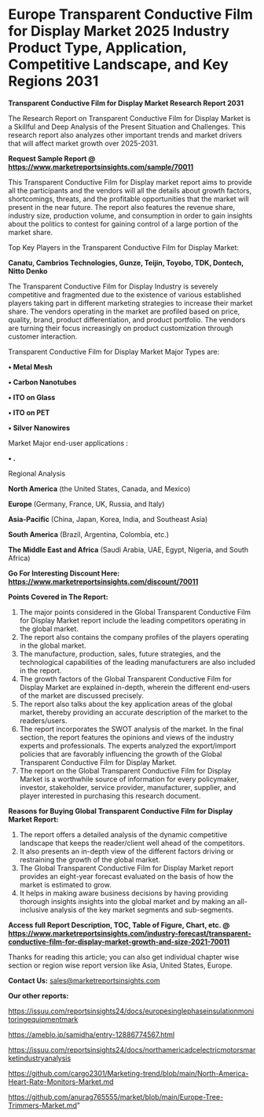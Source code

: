 # Europe Transparent Conductive Film for Display Market 2025 Industry Product Type, Application, Competitive Landscape, and Key Regions 2031

<strong>Transparent Conductive Film for Display Market Research Report 2031</strong>

The Research Report on Transparent Conductive Film for Display Market is a Skillful and Deep Analysis of the Present Situation and Challenges. This research report also analyzes other important trends and market drivers that will affect market growth over 2025-2031.

<strong>Request Sample Report @ <a href=https://www.marketreportsinsights.com/sample/70011>https://www.marketreportsinsights.com/sample/70011</a></strong>

This Transparent Conductive Film for Display market report aims to provide all the participants and the vendors will all the details about growth factors, shortcomings, threats, and the profitable opportunities that the market will present in the near future. The report also features the revenue share, industry size, production volume, and consumption in order to gain insights about the politics to contest for gaining control of a large portion of the market share.

Top Key Players in the Transparent Conductive Film for Display Market:

<strong>Canatu, Cambrios Technologies, Gunze, Teijin, Toyobo, TDK, Dontech, Nitto Denko</strong>

The Transparent Conductive Film for Display Industry is severely competitive and fragmented due to the existence of various established players taking part in different marketing strategies to increase their market share. The vendors operating in the market are profiled based on price, quality, brand, product differentiation, and product portfolio. The vendors are turning their focus increasingly on product customization through customer interaction.

Transparent Conductive Film for Display Market Major Types are:

<strong>• Metal Mesh

• Carbon Nanotubes

• ITO on Glass

• ITO on PET

• Silver Nanowires</strong>

Market Major end-user applications :

<strong>• .</strong>

Regional Analysis

</u><strong><b>North America</b></strong> (the United States, Canada, and Mexico)

<strong><b>Europe </b></strong>(Germany, France, UK, Russia, and Italy)

<strong><b>Asia-Pacific</b></strong> (China, Japan, Korea, India, and Southeast Asia)

<strong><b>South America</b></strong> (Brazil, Argentina, Colombia, etc.)

<strong><b>The Middle East and Africa</b></strong> (Saudi Arabia, UAE, Egypt, Nigeria, and South Africa)

<strong>Go For Interesting Discount Here: <a href=https://www.marketreportsinsights.com/discount/70011>https://www.marketreportsinsights.com/discount/70011</a></strong>

<strong>Points Covered in The Report:</strong>
<ol>
  <li>The major points considered in the Global Transparent Conductive Film for Display Market report include the leading competitors operating in the global market.</li>
  <li>The report also contains the company profiles of the players operating in the global market.</li>
  <li>The manufacture, production, sales, future strategies, and the technological capabilities of the leading manufacturers are also included in the report.</li>
  <li>The growth factors of the Global Transparent Conductive Film for Display Market are explained in-depth, wherein the different end-users of the market are discussed precisely.</li>
  <li>The report also talks about the key application areas of the global market, thereby providing an accurate description of the market to the readers/users.</li>
  <li>The report incorporates the SWOT analysis of the market. In the final section, the report features the opinions and views of the industry experts and professionals. The experts analyzed the export/import policies that are favorably influencing the growth of the Global Transparent Conductive Film for Display Market.</li>
  <li>The report on the Global Transparent Conductive Film for Display Market is a worthwhile source of information for every policymaker, investor, stakeholder, service provider, manufacturer, supplier, and player interested in purchasing this research document.</li>
</ol>
<strong>Reasons for Buying Global Transparent Conductive Film for Display Market Report:</strong>

<ol>
  <li>The report offers a detailed analysis of the dynamic competitive landscape that keeps the reader/client well ahead of the competitors.</li>
  <li>It also presents an in-depth view of the different factors driving or restraining the growth of the global market.</li>
  <li>The Global Transparent Conductive Film for Display Market report provides an eight-year forecast evaluated on the basis of how the market is estimated to grow.</li>
  <li>It helps in making aware business decisions by having providing thorough insights insights into the global market and by making an all-inclusive analysis of the key market segments and sub-segments.</li>
</ol>
<strong>Access full Report Description, TOC, Table of Figure, Chart, etc. @ <a href=https://www.marketreportsinsights.com/industry-forecast/transparent-conductive-film-for-display-market-growth-and-size-2021-70011>https://www.marketreportsinsights.com/industry-forecast/transparent-conductive-film-for-display-market-growth-and-size-2021-70011</a></strong>


Thanks for reading this article; you can also get individual chapter wise section or region wise report version like Asia, United States, Europe.

<strong>Contact Us:</strong>
sales@marketreportsinsights.com

<strong>Our other reports:</strong>

<a href=https://issuu.com/reportsinsights24/docs/europesinglephaseinsulationmonitoringequipmentmark>https://issuu.com/reportsinsights24/docs/europesinglephaseinsulationmonitoringequipmentmark</a>

<a href=https://ameblo.jp/samidha/entry-12886774567.html>https://ameblo.jp/samidha/entry-12886774567.html</a>

<a href=https://issuu.com/reportsinsights24/docs/northamericadcelectricmotorsmarketindustryanalysis>https://issuu.com/reportsinsights24/docs/northamericadcelectricmotorsmarketindustryanalysis</a>

<a href=https://github.com/cargo2301/Marketing-trend/blob/main/North-America-Heart-Rate-Monitors-Market.md>https://github.com/cargo2301/Marketing-trend/blob/main/North-America-Heart-Rate-Monitors-Market.md</a>

<a href=https://github.com/anurag765555/market/blob/main/Europe-Tree-Trimmers-Market.md>https://github.com/anurag765555/market/blob/main/Europe-Tree-Trimmers-Market.md</a>"
